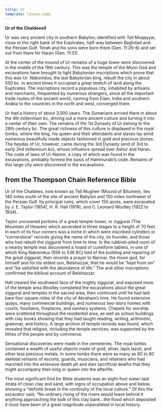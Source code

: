 ```yaml
---
title: Ur
template: lesson.jade
---
```



**Ur of the Chaldees0**

Ur was very ancient city in southern Babylon; identified with Tell
Muqayyar, close to the right bank of the Euphrates, half-way between
Baghdad and the Persian Gulf. Terah and his sons were born there (Gen.
11:26–8) and set out from there for Haran (Gen. 11:31).

At the center of the mound of Ur remains of a huge tower were discovered
in the middle of the 19th century. This was the temple of the Moon God
and excavations have brought to light Babylonian inscriptions which
prove that this was Ur. Nabonidus, the last Babylonian king, rebuilt the
city in about 550 bc. In ancient times it occupied a great stretch of
land along the Euphrates. The inscriptions record a populous city,
inhabited by artisans and merchants, frequented by numerous strangers,
since all the important trade routes of the ancient world, running from
Elam, India and southern Arabia to the countries in the north and west,
converged there.

Ur had a history of about 3,000 years. The Sumerians arrived there in
about the 4th millennium bc, driving out a more ancient culture and
turning it into a center of their own. The remains of the 1st Dynasty of
Ur belong to the 28th century bc. The great richness of this culture is
displayed in the royal tombs, where the king, his queen and their
attendants and slaves lay amid numerous beautifully made objects
fashioned in gold and precious stones. The heyday of Ur, however, came
during the 3rd Dynasty (end of 3rd to early 2nd millennium bc), whose
influence spread over Ashur and Haran. The code of laws of Ur-Namm, a
copy of which was found in the excavations, probably formed the basis of
Hammurabi’s code. Remains of this large city were discovered in the
excavations.

from the Thompson Chain Reference Bible
---------------------------------------

Ur of the Chaldees, now known as Tell Mugheir (Mound of Bitumen), lies
140 miles south of the site of ancient Babylon and 150 miles northwest
of the Persian Gulf. Its principal ruins, which cover 150 acres, were
excavated by J. E. Taylor (1854), H. R. Hall (1919), and C. Leonard
Woolley (1922 to 1934).

Taylor uncovered portions of a great temple-tower, or ziggurat (The
Mountain of Heaven) which ascended in three stages to a height of 70
feet. In each of its four corners was a niche in which were inscribed
cylinders or “cornerstone” records giving the name of the city, its
founder, and those who had rebuilt the ziggurat from time to time. In
the rubbish-piled room of a nearby temple was discovered a hoard of
cuneiform tablets, in one of which King Nabonidus (556 to 536 BC) told
of the building and repairing of the great ziggurat; then records a
prayer to Nannar, the moon god, for himself and for his eldest son,
Belshazzar, that he would be “kept from sin” and “be satisfied with the
abundance of life.” The and other inscriptions confirmed the biblical
account of Belshazzar.

Hall cleared the southwest face of the mighty ziggurat, and exposed more
of the temple area.Woolley completed the excavations about the great
ziggurat and temples in the sacred area, then continued until he had
laid bare four square miles of the city of Abraham’s time. He found
extensive quays, many commercial buildings, and numerous two-story homes
with courts, fountains, fireplaces, and sanitary systems. Chapels for
worship were scattered throughout the residential area, as well as
school buildings with clay books showing that they had taught reading,
writing, arithmetic, grammar, and history. A large archive of temple
records was found, which revealed that religion, including the temple
services, was supported by the tithes of the people and by commerce.

Sensational discoveries were made in the cemeteries. The royal tombs
contained a wealth of useful objects made of gold, silver, lapis lazuli,
and other less precious metals. In some tombs there were as many as 60
to 80 skeletal remains of escorts, guards, musicians, and retainers who
had marched into the extensive death pit and dies sacrificial deaths
that they might accompany their king or queen into the afterlife.

The most significant find for Bible students was an eight-foot
water-laid strata of clean clay and sand, with signs of occupation above
and below, showing a “definite break in the continuity of the local
culture.” Of this the excavator said, “No ordinary rising of the rivers
would leave behind it anything approaching the bulk of this clay
bank…the flood which deposited it must have been of a great magnitude
unparalleled in local history.

